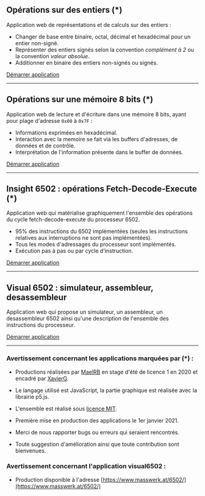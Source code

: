 ## Opérations sur des entiers (*)

Application web de représentations et de calculs sur des entiers :

- Changer de base entre binaire, octal, décimal et hexadécimal pour un entier non-signé. 
- Représenter des entiers signés selon la convention _complément à 2_ ou la convention _valeur absolue_. 
- Additionner en binaire des entiers non-signés ou signés.

[Démarrer application](https://xgandibleux.github.io/FctOrdinateurs/Converter/index.html)

***

## Opérations sur une mémoire 8 bits (*)

Application web de lecture et d'écriture dans une mémoire 8 bits, ayant pour plage d'adresse `0x00` à `0x7F` :

- Informations exprimées en hexadécimal.
- Interaction avec la memoire se fait via les buffers d'adresses, de données et de contrôle.
- Interprétation de l'information présente dans le buffer de données.

[Démarrer application](https://xgandibleux.github.io/FctOrdinateurs/Memoire/index.html)

***

## Insight 6502 : opérations Fetch-Decode-Execute (*)

Application web qui matérialise graphiquement l'ensemble des opérations du cycle fetch-decode-execute du processeur 6502.

- 95% des instructions du 6502 implémentées (seules les instructions relatives aux interruptions ne sont pas implémentées).
- Tous les modes d'adressages du processeur sont implémentés.
- Exécution pas à pas ou par cycle d'instruction.

[Démarrer application](https://xgandibleux.github.io/FctOrdinateurs/Insight6502/index.html)

***

## Visual 6502 : simulateur, assembleur, desassembleur

Application web qui propose un simulateur, un assembleur, un desassembleur 6502 ainsi qu'une description de l'ensemble des instructions du processeur.

[Démarrer application](https://www.masswerk.at/6502/)

***

### Avertissement concernant les applications marquées par (*) : 

- Productions réalisées par [MaelRB](https://github.com/MaelRB) en stage d'été de licence 1 en 2020 et encadré par [XavierG](https://github.com/xgandibleux). 
- Le langage utilisé est JavaScript, la partie graphique est réalisée avec la librairie p5.js.
- L'ensemble est réalisé sous [licence MIT](https://en.wikipedia.org/wiki/MIT_License).

- Première mise en production des applications le 1er janvier 2021. 
- Merci de nous rapporter bugs ou erreurs qui seraient rencontrés. 
- Toute suggestion d'amélioration ainsi que toute contribution sont bienvenues.

### Avertissement concernant l'application visual6502 :

- Production disponible à l'adresse [https://www.masswerk.at/6502/](https://www.masswerk.at/6502/)
